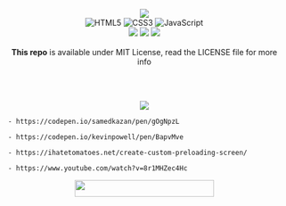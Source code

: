 <div align="center"> 
  <p align='center'> 
   <img src="https://img.shields.io/badge/Swarnabha-Portfolio-darkviolet?style=for-the-badge" /><br>
   <img alt="HTML5" src="https://img.shields.io/badge/html5-%23E34F26.svg?&style=for-the-badge&logo=html5&logoColor=white"/>
   <img alt="CSS3" src="https://img.shields.io/badge/css3-%231572B6.svg?&style=for-the-badge&logo=css3&logoColor=white"/>
   <img alt="JavaScript" src="https://img.shields.io/badge/javascript-%23323330.svg?&style=for-the-badge&logo=javascript&logoColor=%23F7DF1E"/><br>
    <img src="https://img.shields.io/badge/Backend%20-%20DJANGO-darkgreen?style=for-the-badge" />
    <img src="mockups/mockup1.jpg"/>
    <img src="https://img.shields.io/badge/License-MIT-yellow.svg?style=for-the-badge" /><br>
    <br><strong>This repo</strong> is available under MIT License, read the LICENSE file for more info
  </p>
 </div> 
 
 <br><br>
  <p align='center'>
     <img src="https://img.shields.io/badge/References-red?style=for-the-badge">
    
     - https://codepen.io/samedkazan/pen/gOgNpzL
     
     - https://codepen.io/kevinpowell/pen/BapvMve
     
     - https://ihatetomatoes.net/create-custom-preloading-screen/

     - https://www.youtube.com/watch?v=8r1MHZec4Hc


  </p>   
     

 
  <div align="center">
  <img src="https://img.shields.io/badge/Please%20star%20if%20you%20like%20it-slateblue?logo=Southwest%20Airlines&style=for-the-badge" width="250" height="30"/>
 </div>
 
 
